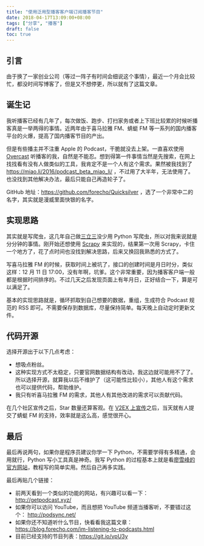 ```yaml
---
title: "使用泛用型播客客户端订阅播客节目"
date: 2018-04-17T13:09:00+08:00
tags: ["分享", "播客"] 
draft: false
toc: true
---
```


## 引言

由于换了一家创业公司（等过一阵子有时间会细说这个事情），最近一个月会比较忙，都没时间写博客了，但是又不想停更，所以就有了这篇文章。

## 诞生记

我听播客已经有几年了，每次做饭、跑步、打扫家务或者上下班比较累的时候听播客真是一举两得的事情。近两年由于喜马拉雅 FM、蜻蜓 FM 等一系列的国内播客平台的火爆，提高了国内播客节目的产出。

<!--more-->

但是有些播主并不注重 Apple 的 Podcast，干脆就没去上架。一直喜欢使用 [Overcast](https://3li3.com/app/view?id=8052) 听播客的我，自然是不能忍。想到得第一件事情当然是先搜索，在网上找找看有没有人做类似的工具，我肯定不是一个人有这个需求。果然被我找到了 <https://miao.li/2016/podcast_beta_miao_li/> ，不过用了大半年，无法使用了。也没找到其他解决办法，最后只能自己再造轮子了。

GitHub 地址：<https://github.com/forecho/Quicksilver> ，选了一个非常中二的名字，其实就是漫威里面快银的名字。

## 实现思路

其实就是写爬虫，这几年自己做[三立三](https://3li3.com/)没少用 Python 写爬虫，所以对我来说就是分分钟的事情。刚开始还想使用 [Scrapy](https://scrapy.org/) 来实现的，结果第一次用 Scrapy，卡住一个地方了，花了点时间也没找到解决思路，后来又换回我熟悉的方式了。

写喜马拉雅 FM 的时候，获取时间上被坑了，接口的创建时间是月日时分，类似这样：12 月 11 日 17:00，没有年啊，坑爹。这个非常重要，因为播客客户端一般都是根据时间排序的。不过几天之后发现页面上有年月日，正好结合一下，算是可以满足了。

基本的实现思路就是，循环抓取到自己想要的数据，重组，生成符合 Podcast 规范的 RSS 即可。不需要保存到数据库，尽量保持简单。每天晚上自动定时更新文件。

## 代码开源

选择开源出于以下几点考虑：

- 想吸点粉丝。
- 这种实现方式不太稳定，只要官网数据结构有改动，我这边就可能用不了了。所以选择开源，就算我以后不维护了（这可能性比较小），其他人有这个需求也可以提供代码，帮助维护。
- 我只有听喜马拉雅 FM 的需求，其他人有其他改进的需求可以贡献代码。

在几个社区宣传之后，Star 数量还算客观。在 [V2EX 上宣传](https://www.v2ex.com/t/433381#reply7)之后，当天就有人提交了蜻蜓 FM 的支持，效率就是这么高，感觉很开心。

## 最后

最后再说两句，如果你是程序员建议你学一下 Python，不需要学得有多精通，会用就行，Python 写小工具真是神奇。我写 Python 的过程基本上就是看[廖雪峰的官方网站](https://www.liaoxuefeng.com/)，教程写的简单实用。然后自己再多实践。

最后再贴几个链接：

- 前两天看到一个类似的功能的网站，有兴趣可以看一下：<http://getpodcast.xyz/>
- 如果你可以访问 YouTube，而且想把 YouTube 频道当播客听，不要错过这个： <http://podsync.net/>
- 如果你还不知道听什么节目，快看看我这篇文章：<https://blog.forecho.com/im-listening-to-podcasts.html>
- 目前已经支持的节目列表：<https://git.io/vpU3y>